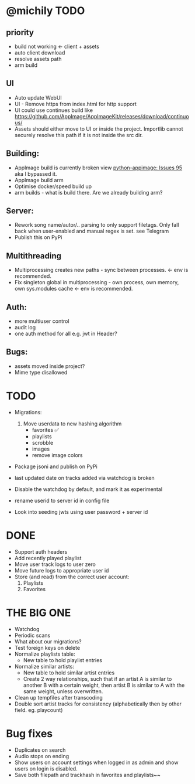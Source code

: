 # @michily TODO

## priority
* build not working <- client + assets
* auto client download
* resolve assets path
* arm build

## UI
* Auto update WebUI
* UI - Remove https from index.html for http support
* UI could use continues build like https://github.com/AppImage/AppImageKit/releases/download/continuous/
* Assets should either move to UI or inside the project. Importlib cannot securely resolve this path if it is not inside the src dir.

## Building:
* AppImage build is currently broken view [python-appimage: Issues 95](https://github.com/niess/python-appimage/issues/94) aka I bypassed it.
* AppImage build arm 
* Optimise docker/speed build up
* arm builds - what is build there. Are we already building arm?

## Server:
* Rework song name/autor/.. parsing to only support filetags. Only fall back when user-enabled and manual regex is set. see Telegram
* Publish this on PyPi

## Multithreading
* Multiprocessing creates new paths - sync between processes. <- env is recommended.
* Fix singleton global in multiprocessing - own process, own memory, own sys.modules cache <- env is recommended.

## Auth:
* more multiuser control
* audit log
* one auth method for all e.g. jwt in Header?

## Bugs:
* assets moved inside project?
* Mime type disallowed


# TODO

- Migrations:

  1. Move userdata to new hashing algorithm
     - favorites ✅
     - playlists
     - scrobble
     - images
     - remove image colors

- Package jsoni and publish on PyPi
- last updated date on tracks added via watchdog is broken
- Disable the watchdog by default, and mark it as experimental
- rename userid to server id in config file
- Look into seeding jwts using user password + server id


<!-- CHECKPOINT -->
<!-- ALBUM PAGE! -->

# DONE

- Support auth headers
- Add recently played playlist
- Move user track logs to user zero
- Move future logs to appropriate user id
- Store (and read) from the correct user account:
  1. Playlists
  2. Favorites

# THE BIG ONE

- Watchdog
- Periodic scans
- What about our migrations?
- Test foreign keys on delete
- Normalize playlists table:
  - New table to hold playlist entries
- Normalize similar artists:
  - New table to hold similar artist entries
  - Create 2 way relationships, such that if an artist A is similar to another B with a certain weight,
    then artist B is similar to A with the same weight, unless overwritten.
- Clean up tempfiles after transcoding
- Double sort artist tracks for consistency (alphabetically then by other field. eg. playcount)

# Bug fixes

- Duplicates on search
- Audio stops on ending
- Show users on account settings when logged in as admin and show users on login is disabled.
- Save both filepath and trackhash in favorites and playlists~~
